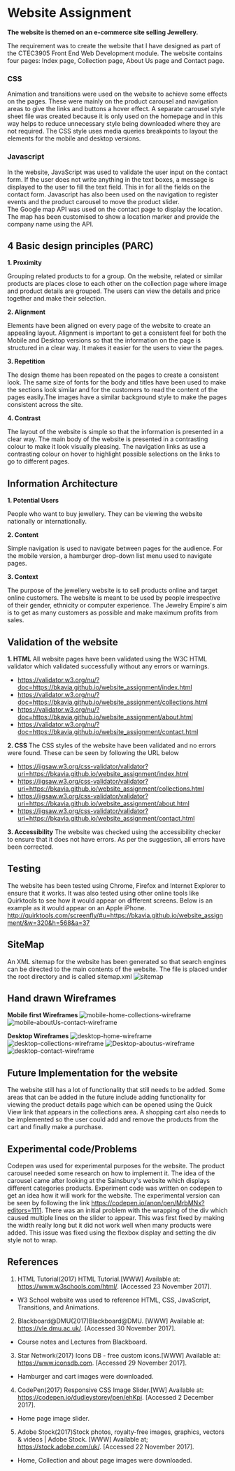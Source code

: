 # Website Assignment 


**The website is themed on an e-commerce site selling Jewellery.**

The requirement was to create the website that I have designed as part of the CTEC3905 Front End Web Development module. The website contains four pages: Index page, Collection page, About Us page and Contact page. 

### CSS
Animation and transitions were used on the website to achieve some effects on the pages. These were mainly on the product carousel and navigation areas to give the links and buttons a hover effect. A separate carousel style sheet file was created because it is only used on the homepage and in this way helps to reduce unnecessary style being downloaded where they are not required.
The CSS style uses media queries breakpoints to layout the elements for the mobile and desktop versions. 

### Javascript
In the website, JavaScript was used to validate the user input on the contact form. If the user does not write anything in the text boxes, a message is displayed to the user to fill the text field. This in for all the fields on the contact form. Javascript has also been used on the navigation to register events and the product carousel to move the product slider.  
The Google map API was used on the contact page to display the location. The map has been customised to show a location marker and provide the company name using the API.

## 4 Basic design principles (PARC)
**1. Proximity** 

Grouping related products to for a group. On the website, related or similar products are places close to each other on the collection page where image and product details are grouped. The users can view the details and price together and make their selection.

**2. Alignment**

 Elements have been aligned on every page of the website to create an appealing layout. Alignment is important to get a consistent feel for both the Mobile and Desktop versions so that the information on the page is structured in a clear way. It makes it easier for the users to view the pages.

**3. Repetition**

 The design theme has been repeated on the pages to create a consistent look. The same size of fonts for the body and titles have been used to make the sections look similar and for the customers to read the content of the pages easily.The images have a similar background style to make the pages consistent across the site.

**4. Contrast**

 The layout of the website is simple so that the information is presented in a clear way. The main body of the website is presented in a contrasting colour to make it look visually pleasing. The navigation links as use a contrasting colour on hover to highlight possible selections on the links to go to different pages. 

## Information Architecture
**1. Potential Users**

 People who want to buy jewellery. They can be viewing the website nationally or internationally. 

**2. Content**

 Simple navigation is used to navigate between pages for the audience. For the mobile version, a hamburger drop-down list menu used to navigate pages.

**3. Context**

 The purpose of the jewellery website is to sell products online and target online customers. The website is meant to be used by people irrespective of their gender, ethnicity or computer experience. The Jewelry Empire's aim is to get as many customers as possible and make maximum profits from sales. 

## Validation of the website
**1. HTML**
All website pages have been validated using the W3C HTML validator which validated successfully without any errors or warnings.
- https://validator.w3.org/nu/?doc=https://bkavia.github.io/website_assignment/index.html
- https://validator.w3.org/nu/?doc=https://bkavia.github.io/website_assignment/collections.html
- https://validator.w3.org/nu/?doc=https://bkavia.github.io/website_assignment/about.html
- https://validator.w3.org/nu/?doc=https://bkavia.github.io/website_assignment/contact.html

**2. CSS**
The CSS styles of the website have been validated and no errors were found. These can be seen by following the URL below
- https://jigsaw.w3.org/css-validator/validator?uri=https://bkavia.github.io/website_assignment/index.html
- https://jigsaw.w3.org/css-validator/validator?uri=https://bkavia.github.io/website_assignment/collections.html
- https://jigsaw.w3.org/css-validator/validator?uri=https://bkavia.github.io/website_assignment/about.html
- https://jigsaw.w3.org/css-validator/validator?uri=https://bkavia.github.io/website_assignment/contact.html

**3. Accessibility** 
The website was checked using the accessibility checker to ensure that it does not have errors. As per the suggestion, all errors have been corrected.

## Testing
The website has been tested using Chrome, Firefox and Internet Explorer to ensure that it works. It was also tested using other online tools like Quirktools to see how it would appear on different screens.  Below is an example as it would appear on an Apple iPhone.
http://quirktools.com/screenfly/#u=https://bkavia.github.io/website_assignment/&w=320&h=568&a=37

## SiteMap
An XML sitemap for the website has been generated so that search engines can be directed to the main contents of the website. The file is placed under the root directory and is called sitemap.xml
![sitemap](images/sitemap.jpg "sitemap")

## Hand drawn Wireframes
**Mobile first Wireframes**
![mobile-home-collections-wireframe](wireframes/mobile-home-collections.jpg "mobile-home-collections")
![mobile-aboutUs-contact-wireframe](wireframes/mobile-aboutUs-contact.jpg "mobile-aboutUs-contact")

**Desktop Wireframes**
![desktop-home-wireframe](wireframes/desktop-home.jpg "desktop-home")
![desktop-collections-wireframe](wireframes/desktop-collections.jpg "desktop-collections")
![Desktop-aboutus-wireframe](wireframes/desktop-aboutus.jpg "Desktop-aboutus")
![desktop-contact-wireframe](wireframes/desktop-contact.jpg "desktop-contact")


## Future Implementation for the website
The website still has a lot of functionality that still needs to be added. Some areas that can be added in the future include adding functionality for viewing the product details page which can be opened using the Quick View link that appears in the collections area. A shopping cart also needs to be implemented so the user could add and remove the products from the cart and finally make a purchase. 


## Experimental code/Problems
Codepen was used for experimental purposes for the website. The product carousel needed some research on how to implement it. The idea of the carousel came after looking at the Sainsbury's website which displays different categories products. Experiment code was written on codepen to get an idea how it will work for the website. The experimental version can be seen by following the link https://codepen.io/anon/pen/MrbMNx?editors=1111. 
There was an initial problem with the wrapping of the div which caused multiple lines on the slider to appear. This was first fixed by making the width really long but it did not work well when many products were added. This issue was fixed using the flexbox display and setting the div style not to wrap.


## References

1. HTML Tutorial(2017) HTML Tutorial.[WWW] Available at: https://www.w3schools.com/html/. [Accessed 23 November 2017].
  - W3 School website was used to reference HTML, CSS, JavaScript, Transitions, and Animations. 
2. Blackboard@DMU(2017)Blackboard@DMU. [WWW] Available at: https://vle.dmu.ac.uk/. [Accessed  30 November 2017].
  - Course notes and Lectures from Blackboard.
3. Star Network(2017) Icons DB - free custom icons.[WWW] Available at: https://www.iconsdb.com. [Accessed 29 November 2017].
  - Hamburger and cart images were downloaded.
4. CodePen(2017) Responsive CSS Image Slider.[WW] Available at: https://codepen.io/dudleystorey/pen/ehKpi. [Accessed 2 December 2017].
  - Home page image slider.
5. Adobe Stock(2017)Stock photos, royalty-free images, graphics, vectors & videos | Adobe Stock. [WWW] Available at; https://stock.adobe.com/uk/. [Accessed 22 November 2017].
  - Home, Collection and about page images were downloaded.